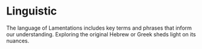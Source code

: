 # Linguistic

The language of Lamentations includes key terms and phrases that inform our understanding. Exploring the original Hebrew or Greek sheds light on its nuances.

